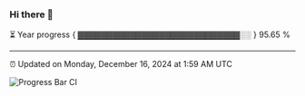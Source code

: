 ### Hi there 👋

⏳ Year progress { ▓▓▓▓▓▓▓▓▓▓▓▓▓▓▓▓▓▓▓▓▓▓▓▓▓▓▓▓░░ } 95.65 %

---

⏰ Updated on Monday, December 16, 2024 at 1:59 AM UTC

![Progress Bar CI](https://github.com/arthurbuhl/arthurbuhl/workflows/Progress%20Bar%20CI/badge.svg)
